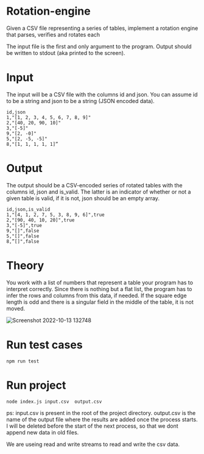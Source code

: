 # Rotation-engine
Given a CSV file representing a series of tables, implement a rotation engine that parses, verifies and rotates each

The input file is the first and only argument to the program. Output should be
written to stdout (aka printed to the screen).

# Input

The input will be a CSV file with the columns id and json. You can assume id
to be a string and json to be a string (JSON encoded data).

```
id,json
1,"[1, 2, 3, 4, 5, 6, 7, 8, 9]"
2,"[40, 20, 90, 10]"
3,"[-5]"
9,"[2, -0]"
5,"[2, -5, -5]"
8,"[1, 1, 1, 1, 1]”
```

# Output

The output should be a CSV-encoded series of rotated tables with the
columns id, json and is_valid. The latter is an indicator of whether or not
a given table is valid, if it is not, json should be an empty array.

```
id,json,is_valid
1,"[4, 1, 2, 7, 5, 3, 8, 9, 6]",true
2,"[90, 40, 10, 20]",true
3,"[-5]",true
9,"[]",false
5,"[]",false
8,”[]",false
```

# Theory

You work with a list of numbers that represent a table your program has to
interpret correctly. Since there is nothing but a flat list, the program has to
infer the rows and columns from this data, if needed.
If the square edge length is odd and there is a singular field in the middle of
the table, it is not moved.

![Screenshot 2022-10-13 132748](https://user-images.githubusercontent.com/10485635/195536962-f6a7bb6b-17ab-4332-90a1-aa0f519534e5.png)


# Run test cases 

```npm run test```

# Run project 

```node index.js input.csv  output.csv```

ps: input.csv is present in the root of the project directory.
    output.csv is the name of the output file where the results are added once the process starts. I will be deleted before the start of the next process, so that we dont append new data in old files.

We are useing read and write streams to read and write the csv data.

 
